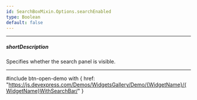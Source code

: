 ```yaml
---
id: SearchBoxMixin.Options.searchEnabled
type: Boolean
default: false
---
```

---
##### shortDescription
Specifies whether the search panel is visible.

---
#include btn-open-demo with {
    href: "https://js.devexpress.com/Demos/WidgetsGallery/Demo/{WidgetName}/{WidgetName}WithSearchBar/"
}